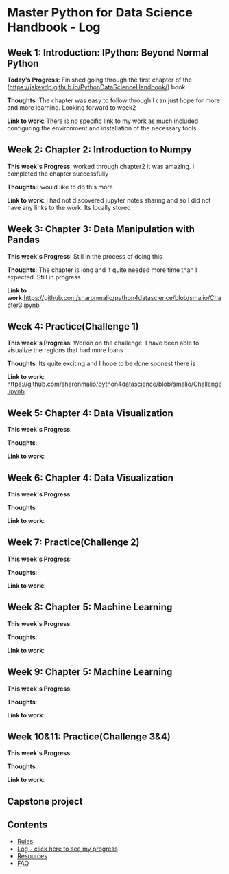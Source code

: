 # Master Python for Data Science Handbook - Log

## Week 1: Introduction: IPython: Beyond Normal Python

**Today's Progress**: Finished going through the first chapter of the (https://jakevdp.github.io/PythonDataScienceHandbook/) book.

**Thoughts**: The chapter was easy to follow through I can just hope for more and more learning. Looking forward to week2

**Link to work**: There is no specific link to my work as much included configuring the environment and installation of the necessary tools

## Week 2: Chapter 2: Introduction to Numpy

**This week's Progress**: worked through chapter2 it was amazing. I completed the chapter successfully

**Thoughts**:I would like to do this more

**Link to work**: I had not discovered jupyter notes sharing and so I did not have any links to the work. Its locally stored

## Week 3: Chapter 3: Data Manipulation with Pandas

**This week's Progress**: Still in the process of doing this

**Thoughts**: The chapter is long and it quite needed more time than I expected. Still in progress

**Link to work**:https://github.com/sharonmalio/python4datascience/blob/smalio/Chapter3.ipynb

## Week 4: Practice(Challenge 1)

**This week's Progress**: Workin on the challenge. I have been able to visualize the regions that had more loans

**Thoughts**: Its quite exciting and I hope to be done soonest there is

**Link to work**: https://github.com/sharonmalio/python4datascience/blob/smalio/Challenge.ipynb

## Week 5: Chapter 4: Data Visualization

**This week's Progress**:

**Thoughts**:

**Link to work**:

## Week 6: Chapter 4: Data Visualization

**This week's Progress**:

**Thoughts**:

**Link to work**:

## Week 7: Practice(Challenge 2)

**This week's Progress**:

**Thoughts**:

**Link to work**:

## Week 8: Chapter 5: Machine Learning

**This week's Progress**:

**Thoughts**:

**Link to work**:

## Week 9: Chapter 5: Machine Learning

**This week's Progress**:

**Thoughts**:

**Link to work**:

## Week 10&11: Practice(Challenge 3&4)

**This week's Progress**:

**Thoughts**:

**Link to work**:
## Capstone project


## Contents
* [Rules](https://github.com/Python-4-DS/Python4ds_cohort-1/blob/master/rules.md)
* [Log - click here to see my progress](https://github.com/Python-4-DS/Python4ds_cohort-1/blob/master/log.md)
* [Resources](https://github.com/Python-4-DS/Python4ds_cohort-1/blob/master/resources.md)
* [FAQ](https://github.com/Python-4-DS/Python4ds_cohort-1/blob/master/FAQ.md)

